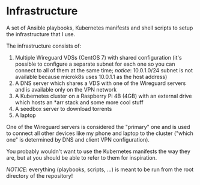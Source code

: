 # Infrastructure

A set of Ansible playbooks, Kubernetes manifests and shell scripts to setup the infrastructure that I use.

The infrastructure consists of:
1. Multiple Wireguard VDSs (CentOS 7) with shared configuration (it's possible to configure a separate subnet for each one so you can connect to all of them at the same time; *notice*: 10.0.1.0/24 subnet is not available because microk8s uses 10.0.1.1 as the host address)
2. A DNS server which shares a VDS with one of the Wireguard servers and is available only on the VPN network
3. A Kubernetes cluster on a Raspberry Pi 4B (4GB) with an external drive which hosts an *arr stack and some more cool stuff
4. A seedbox server to download torrents
5. A laptop

One of the Wireguard servers is considered the "primary" one and is used to connect all other devices like my phone and laptop to the cluster ("which one" is determined by DNS and client VPN configuration).

You probably wouldn't want to use the Kubernetes manifests the way they are, but at you should be able to refer to them for inspiration.

*NOTICE*: everything (playbooks, scripts, ...) is meant to be run from the root directory of the repository!
